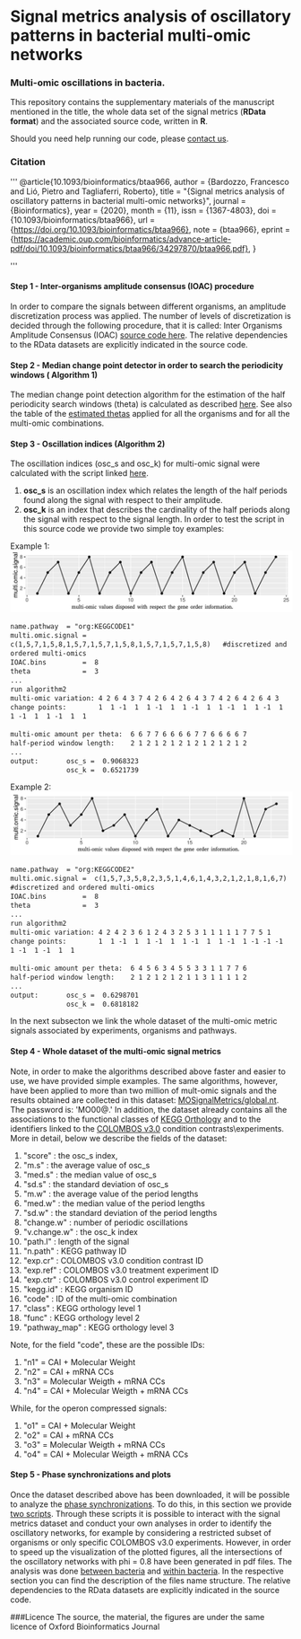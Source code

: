 #  Signal metrics analysis of oscillatory patterns in bacterial multi-omic networks
### Multi-omic oscillations in bacteria.

This repository contains the supplementary materials of the manuscript mentioned in the title, the whole data set of the signal metrics (**RData format**) and the associated source code, written in **R**.


Should you need help running our code, please [contact us](mailto:fbardozzo@unisa.it).

### Citation

'''
@article{10.1093/bioinformatics/btaa966,
    author = {Bardozzo, Francesco and Lió, Pietro and Tagliaferri, Roberto},
    title = "{Signal metrics analysis of oscillatory patterns in bacterial multi-omic networks}",
    journal = {Bioinformatics},
    year = {2020},
    month = {11},
    issn = {1367-4803},
    doi = {10.1093/bioinformatics/btaa966},
    url = {https://doi.org/10.1093/bioinformatics/btaa966},
    note = {btaa966},
    eprint = {https://academic.oup.com/bioinformatics/advance-article-pdf/doi/10.1093/bioinformatics/btaa966/34297870/btaa966.pdf},
}

'''


#### Step 1 - Inter-organisms amplitude consensus (IOAC) procedure 
In order to compare the signals between different organisms, an amplitude discretization process was applied. The number of levels of discretization is decided through the following procedure, that it is called: Inter Organisms Amplitude Consensus (IOAC) [source code here](ioac_procedure/Data_norm.R). The relative dependencies to the RData datasets are explicitly indicated in the source code.

#### Step 2 -  Median change point detector in order to search the periodicity windows ( Algorithm 1) 
The median change point detection algorithm for the estimation of the half periodicity search windows (theta) is calculated as described [here](SupplementaryAlgo1.R). See also the table of the [estimated thetas](table_of_thetas) applied for all the organisms and for all the multi-omic combinations. 

#### Step 3 -  Oscillation indices (Algorithm 2)
The oscillation indices (osc_s and osc_k) for multi-omic signal were calculated with the script linked [here](SupplementaryAlgo2.R). 
1) **osc_s** is an oscillation index which relates the length of the half periods found along the signal with respect to their amplitude. 
2) **osc_k** is an index that describes the cardinality of the half periods along the signal with respect to the signal length.
In order to test the script in this source code we provide two simple toy examples:

Example 1:
![image](figures/run1.png)
```
name.pathway  = "org:KEGGCODE1"
multi.omic.signal =  c(1,5,7,1,5,8,1,5,7,1,5,7,1,5,8,1,5,7,1,5,7,1,5,8)   #discretized and ordered multi-omics
IOAC.bins         =  8
theta             =  3
...
run algorithm2
multi-omic variation: 4 2 6 4 3 7 4 2 6 4 2 6 4 3 7 4 2 6 4 2 6 4 3
change points:        1  1 -1  1  1 -1  1  1 -1  1  1 -1  1  1 -1  1  1 -1  1  1 -1  1  1

multi-omic amount per theta:  6 6 7 7 6 6 6 6 7 7 6 6 6 6 7
half-period window length:    2 1 2 1 2 1 2 1 2 1 2 1 2 1 2
...
output:       osc_s =  0.9068323
              osc_k =  0.6521739 
```

Example 2:
![image](figures/run2.png)
```
name.pathway  = "org:KEGGCODE2"
multi.omic.signal =  c(1,5,7,3,5,8,2,3,5,1,4,6,1,4,3,2,1,2,1,8,1,6,7)   #discretized and ordered multi-omics
IOAC.bins         =  8
theta             =  3
...
run algorithm2
multi-omic variation: 4 2 4 2 3 6 1 2 4 3 2 5 3 1 1 1 1 1 7 7 5 1
change points:        1  1 -1  1  1 -1  1  1 -1  1  1 -1  1 -1 -1 -1  1 -1  1 -1  1  1

multi-omic amount per theta:  6 4 5 6 3 4 5 5 3 3 1 1 7 7 6
half-period window length:    2 1 2 1 2 1 2 1 1 3 1 1 1 1 2
...
output:       osc_s =  0.6298701
              osc_k =  0.6818182 
```



In the next subsecton we link the whole dataset of the multi-omic metric signals associated by experiments, organisms and pathways. 



#### Step 4 -  Whole dataset of the multi-omic signal metrics

Note, in order to make the algorithms described above faster and easier to use, we have provided simple examples. The same algorithms, however, have been applied to more than two million of mult-omic signals and the results obtained are collected in this dataset: [MOSignalMetrics/global.nt](https://thinfi.com/mw9k). The password is: 'MO00@.'
In addition, the dataset already contains all the associations to the functional classes of [KEGG Orthology](https://www.genome.jp/kegg-bin/get_htext?ko00001) and to the identifiers linked to the [COLOMBOS v3.0](http://colombos.net/) condition contrasts\experiments. More in detail, below we describe the fields of the dataset: 
1) "score" : the osc_s index, 
2) "m.s"   : the average value of osc_s
3) "med.s" : the median value of osc_s
4) "sd.s"  : the standard deviation of osc_s
5) "m.w"   : the average value of the period lengths
6) "med.w" : the median value of the period lengths
7) "sd.w"  : the standard deviation of the period lengths
8) "change.w"     : number of periodic oscillations
9) "v.change.w"   : the osc_k index
10) "path.l"      : length of the signal
11) "n.path"      : KEGG pathway ID
12) "exp.cr"      : COLOMBOS v3.0 condition contrast ID
13) "exp.ref"     : COLOMBOS v3.0 treatment experiment ID
14) "exp.ctr"     : COLOMBOS v3.0 control experiment ID
15) "kegg.id"     : KEGG organism ID
16) "code"        : ID of the multi-omic combination
17) "class"       : KEGG orthology level 1
18) "func"        : KEGG orthology level 2
19) "pathway_map" : KEGG orthology level 3

Note, for the field "code", these are the possible IDs:
1)  "n1" = CAI + Molecular Weight
2)  "n2" = CAI + mRNA CCs 
3)  "n3" = Molecular Weigth  + mRNA CCs 
4)  "n4" = CAI + Molecular Weigth  + mRNA CCs

While, for the operon compressed signals:
1)  "o1" = CAI + Molecular Weight
2)  "o2" = CAI + mRNA CCs 
3)  "o3" = Molecular Weigth  + mRNA CCs
4)  "o4" = CAI + Molecular Weigth  + mRNA CCs

#### Step 5 -  Phase synchronizations and plots
Once the dataset described above has been downloaded, it will be possible to analyze the [phase synchronizations](phase_synchronization/). To do this, in this section we provide [two scripts](phase_synchronization/). Through these scripts it is possible to interact with the signal metrics dataset and conduct your own analyses in order to identify the oscillatory networks, for example by considering a restricted subset of organisms or only specific COLOMBOS v3.0 experiments.
However, in order to speed up the visualization of the plotted figures, all the intersections of the oscillatory networks with phi = 0.8 have been generated in pdf files. The analysis was done [between bacteria](phase_synchronization/between_org_upsets/) and [within bacteria](phase_synchronization/whitin_org_upsets/). In the respective section you can find the description of the files name structure. The relative dependencies to the RData datasets are explicitly indicated in the source code.

###Licence
The source, the material, the figures are under the same licence of Oxford Bioinformatics Journal
